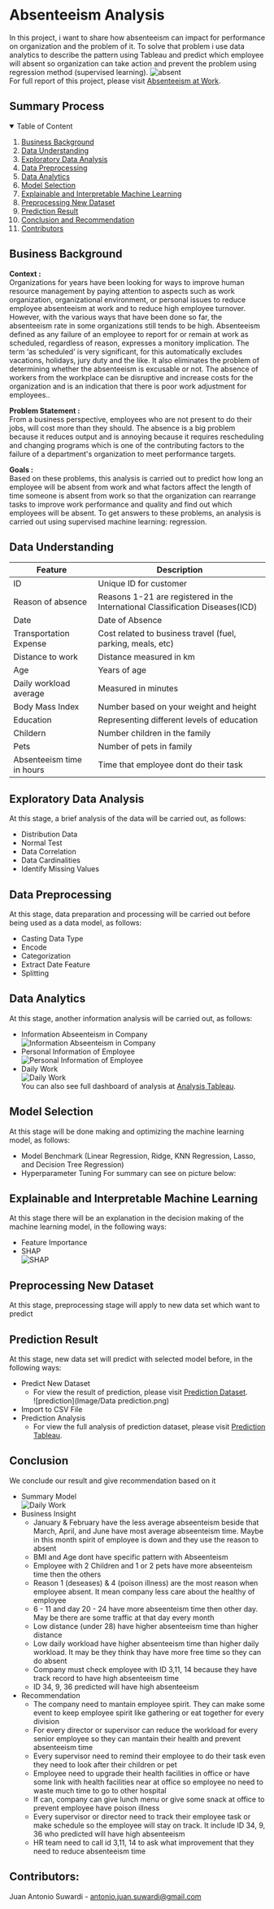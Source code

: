 # Absenteeism Analysis

In this project, i want to share how absenteeism can impact for performance on organization and the problem of it. To solve that problem i use data analytics to describe the pattern using Tableau and predict which employee will absent so organization can take action and prevent the problem using regression method (supervised learning).
![absent](Image/BLOG_Absent.jpg)
<br>
For full report of this project, please visit <a href="https://github.com/Juantonios1/Performance-Improvement-Absenteeism-at-Work/blob/main/Absenteeism%20at%20Work.ipynb">Absenteeism at Work</a>.

## Summary Process
<!-- TABLE OF CONTENTS -->
<details open="open">
  <summary>Table of Content</summary>
  <ol>
    <li>
      <a href="#business-background">Business Background</a>
    </li>
    <li>
      <a href="#data-understanding">Data Understanding</a>
    </li>
    <li>
      <a href="#exploratory-data-analysis">Exploratory Data Analysis</a>
    </li>
    <li><a href="#data-preprocessing">Data Preprocessing</a></li>
    <li><a href="#data-analytics">Data Analytics</a></li>
    <li><a href="#model-selection">Model Selection</a></li>
    <li><a href="#explainable-and-interpretable-machine-learning">Explainable and Interpretable Machine Learning</a></li>
    <li><a href="#preprocessing-new-dataset">Preprocessing New Dataset</a></li>
    <li><a href="#prediction-result">Prediction Result</a></li>
    <li><a href="#conclusion">Conclusion and Recommendation</a></li>
    <li><a href="#contributors">Contributors</a></li>
  </ol>
</details>

## Business Background
**Context :**  
Organizations for years have been looking for ways to improve human resource management by paying attention to aspects such as work organization, organizational environment, or personal issues to reduce employee absenteeism at work and to reduce high employee turnover. However, with the various ways that have been done so far, the absenteeism rate in some organizations still tends to be high. Absenteeism defined as any failure of an employee to report for or remain at work as scheduled, regardless of reason, expresses a monitory implication. The term ‘as scheduled’ is very significant, for this automatically excludes vacations, holidays, jury duty and the like. It also eliminates the problem of determining whether the absenteeism is excusable or not. The absence of workers from the workplace can be disruptive and increase costs for the organization and is an indication that there is poor work adjustment for employees.</a>.  

**Problem Statement :**  
From a business perspective, employees who are not present to do their jobs, will cost more than they should. The absence is a big problem because it reduces output and is annoying because it requires rescheduling and changing programs which is one of the contributing factors to the failure of a department's organization to meet performance targets.

**Goals :**  
Based on these problems, this analysis is carried out to predict how long an employee will be absent from work and what factors affect the length of time someone is absent from work so that the organization can rearrange tasks to improve work performance and quality and find out which employees will be absent. To get answers to these problems, an analysis is carried out using supervised machine learning: regression.

## Data Understanding

| Feature      	| Description                                                                                                                                                                                                               	|
|--------------	|---------------------------------------------------------------------------------------------------------------------------------------------------------------------------------------------------------------------------	|
| ID        	| Unique ID for customer                                                                                                                                                                                                           	|
| Reason of absence      	| Reasons 1-21 are registered in the International Classification Diseases(ICD)                                                                                                                                                                                	|
| Date   	| Date of Absence                                                                                                                                                                               	|
| Transportation Expense         	| Cost related to business travel (fuel, parking, meals, etc)                                                                                                                                                                                                         	|
| Distance to work       	| Distance measured in km                    	|
| Age     	| Years of age                                                                                                                                                                                     	|
| Daily workload average  	| Measured in minutes	|
| Body Mass Index       	| Number based on your weight and height                                                                                                                                                                                                        	|
| Education         	| Representing different levels of education                                                                                                                                                      	|
|Childern    	| Number children in the family	|
|Pets       	| Number of pets in family                                                                                                                                                                                                            	|
|Absenteeism time in hours         	| Time that employee dont do their task                                                                                                                                                  	|

## Exploratory Data Analysis
At this stage, a brief analysis of the data will be carried out, as follows:
* Distribution Data
* Normal Test
* Data Correlation
* Data Cardinalities
* Identify Missing Values

## Data Preprocessing
At this stage, data preparation and processing will be carried out before being used as a data model, as follows:
* Casting Data Type
* Encode
* Categorization
* Extract Date Feature
* Splitting

## Data Analytics
At this stage, another information analysis will be carried out, as follows:
* Information Abseenteism in Company <br>
![Information Abseenteism in Company](Image/Dashboard_1.png) <br>
* Personal Information of Employee <br>
![Personal Information of Employee](Image/Dashboard_2.png) <br>
* Daily Work <br>
![Daily Work](Image/Dashboard_3.png) <br>
You can also see full dashboard of analysis at <a href="https://public.tableau.com/app/profile/juan1691/viz/AnalysisAbseenteismProject/AnalysisAbseenteism">Analysis Tableau</a>.  

## Model Selection
At this stage will be done making and optimizing the machine learning model, as follows:
* Model Benchmark (Linear Regression, Ridge, KNN Regression, Lasso, and Decision Tree Regression)
* Hyperparameter Tuning
For summary can see on picture below:

## Explainable and Interpretable Machine Learning
At this stage there will be an explanation in the decision making of the machine learning model, in the following ways:
* Feature Importance
* SHAP <br>
![SHAP](Image/SHAP.png)

## Preprocessing New Dataset
At this stage, preprocessing stage will apply to new data set which want to predict

## Prediction Result
At this stage, new data set will predict with selected model before, in the following ways:
* Predict New Dataset
  * For view the result of prediction, please visit <a href="https://github.com/Juantonios1/Performance-Improvement-Absenteeism-at-Work/blob/main/Data_set/Absenteeism_data_predict.csv">Prediction Dataset</a>.  
![prediction](Image/Data prediction.png)
* Import to CSV File
* Prediction Analysis
  * For view the full analysis of prediction dataset, please visit <a href="https://public.tableau.com/app/profile/juan1691/viz/PredictedAbsenteeismProject/PredictedInformation">Prediction Tableau</a>.  

## Conclusion 
We conclude our result and give recommendation based on it
* Summary Model <br>
![Daily Work](Image/summary.png) <br>
* Business Insight
  * January & February have the less average abseenteism beside that March, April, and June have most average abseenteism time. Maybe in this month spirit of employee is down and they use the reason to absent
  * BMI and Age dont have specific pattern with Abseenteism
  * Employee with 2 Children and 1 or 2 pets have more abseenteism time then the others
  * Reason 1 (deseases) & 4 (poison illness) are the most reason when employee absent. It mean company less care about the healthy of employee
  * 6 - 11 and day 20 - 24 have more abseenteism time then other day. May be there are some traffic at that day every month
  * Low distance (under 28) have higher absenteeism time than higher distance
  * Low daily workload have higher absenteeism time than higher daily workload. It may be they think thay have more free time so they can do absent
  * Company must check employee with ID 3,11, 14 because they have track record to have high absenteeism time
  * ID 34, 9, 36 predicted will have high absenteeism
* Recommendation
  * The company need to mantain employee spirit. They can make some event to keep employee spirit like gathering or eat together for every division
  * For every director or supervisor can reduce the workload for every senior employee so they can mantain their health and prevent absenteeism time
  * Every supervisor need to remind their employee to do their task even they need to look after their children or pet
  * Employee need to upgrade their health facilities in office or have some link with health facilities near at office so employee no need to waste much time to go to other hospital
  * If can, company can give lunch menu or give some snack at office to prevent employee have poison illness
  * Every supervisor or director need to track their employee task or make schedule so the employee will stay on track. It include ID 34, 9, 36 who predicted will have high absenteeism
  * HR team need to call id 3,11, 14 to ask what improvement that they need to reduce absenteeism time

## Contributors:
Juan Antonio Suwardi - antonio.juan.suwardi@gmail.com  
